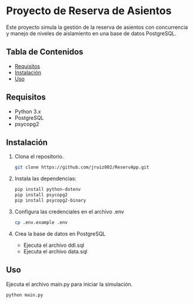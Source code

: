# Proyecto de Reserva de Asientos

Este proyecto simula la gestión de la reserva de asientos con concurrencia y manejo de niveles de aislamiento en una base de datos PostgreSQL.

## Tabla de Contenidos

- [Requisitos](#requisitos)
- [Instalación](#instalación)
- [Uso](#uso)

## Requisitos

- Python 3.x
- PostgreSQL
- psycopg2

## Instalación

1. Clona el repositorio.
   ```bash
   git clone https://github.com/jruiz002/ReservApp.git
2. Instala las dependencias:
   ```bash
   pip install python-dotenv
   pip install psycopg2
   pip install psycopg2-binary
   ```

3. Configura las credenciales en el archivo .env
   ```bash
   cp .env.example .env
   ```

4. Crea la base de datos en PostgreSQL
   - Ejecuta el archivo ddl.sql
   - Ejecuta el archivo data.sql

## Uso
Ejecuta el archivo main.py para iniciar la simulación.
```bash
python main.py
```
